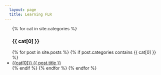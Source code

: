 ```yaml
---
  layout: page
  title: Learning FLR
---
```


<ul>
	{% for cat in site.categories %}
    <h3>{{ cat[0] }}</h3>
  {% for post in site.posts %}
    {% if post.categories contains {{ cat[0] }} %}
    	<li>
	      <a href="{{ post.url }}">{{cat[0]}} {{ post.title }}</a>
    	</li>
    {% endif %}
  {% endfor %}
	{% endfor %}
</ul>



